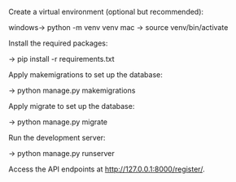 Create a virtual environment (optional but recommended):

windows-> python -m venv venv
mac -> source venv/bin/activate

Install the required packages:

-> pip install -r requirements.txt

Apply makemigrations to set up the database:

-> python manage.py makemigrations

Apply migrate to set up the database:

-> python manage.py migrate

Run the development server:

-> python manage.py runserver

Access the API endpoints at http://127.0.0.1:8000/register/.
